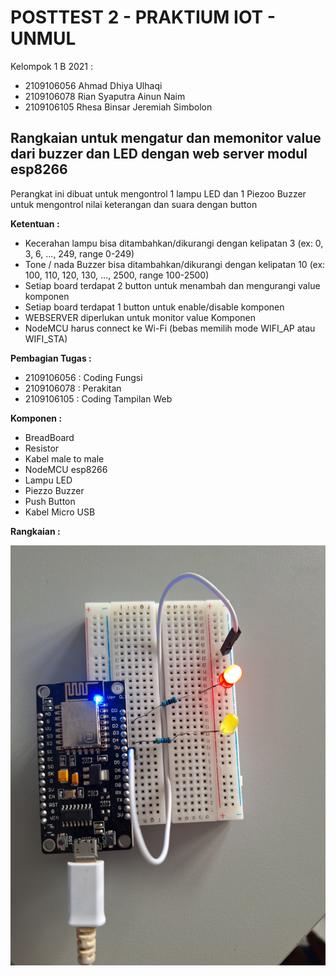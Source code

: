 
# POSTTEST 2 - PRAKTIUM IOT - UNMUL

Kelompok 1 B 2021 :
- 2109106056 Ahmad Dhiya Ulhaqi
- 2109106078 Rian Syaputra Ainun Naim
- 2109106105 Rhesa Binsar Jeremiah Simbolon


## Rangkaian untuk mengatur dan memonitor value dari buzzer dan LED dengan web server modul esp8266

Perangkat ini dibuat untuk mengontrol 1 lampu LED dan 1 Piezoo Buzzer untuk mengontrol nilai keterangan dan suara dengan button

**Ketentuan :**
- Kecerahan lampu bisa ditambahkan/dikurangi dengan kelipatan 3 (ex: 0, 3, 6, ..., 249, range 0-249)
- Tone / nada Buzzer bisa ditambahkan/dikurangi dengan kelipatan 10 (ex: 100, 110, 120, 130, ..., 2500, range 100-2500)
- Setiap board terdapat 2 button untuk menambah dan mengurangi value komponen
- Setiap board terdapat 1 button untuk enable/disable komponen
- WEBSERVER diperlukan untuk monitor value Komponen
- NodeMCU harus connect ke Wi-Fi (bebas memilih mode WIFI_AP atau WIFI_STA)

**Pembagian Tugas :**
- 2109106056 : Coding Fungsi
- 2109106078 : Perakitan
- 2109106105 : Coding Tampilan Web

**Komponen :**
- BreadBoard
- Resistor
- Kabel male to male
- NodeMCU esp8266
- Lampu LED
- Piezzo Buzzer
- Push Button
- Kabel Micro USB

**Rangkaian :**

![alt text](https://github.com/DH1YA/-posttest1-praktikum-iot-unmul-2024/blob/main/WhatsApp%20Image%202024-03-06%20at%2014.53.14_420d5436.jpg)
